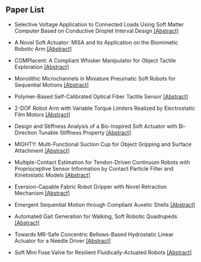 ## Paper List

- Selective Voltage Application to Connected Loads Using Soft Matter Computer Based on Conductive Droplet Interval Design
[[Abstract]](https://events.infovaya.com/presentation?id=111329)

- A Novel Soft Actuator: MISA and Its Application on the Biomimetic Robotic Arm
[[Abstract]](https://events.infovaya.com/presentation?id=111332)

- COMPlacent: A Compliant Whisker Manipulator for Object Tactile Exploration
[[Abstract]](https://events.infovaya.com/presentation?id=111335)

- Monolithic Microchannels in Miniature Pneumatic Soft Robots for Sequential Motions
[[Abstract]](https://events.infovaya.com/presentation?id=111338)

- Polymer-Based Self-Calibrated Optical Fiber Tactile Sensor
[[Abstract]](https://events.infovaya.com/presentation?id=111341)

- 2-DOF Robot Arm with Variable Torque Limiters Realized by Electrostatic Film Motors
[[Abstract]](https://events.infovaya.com/presentation?id=111344)

- Design and Stiffness Analysis of a Bio-Inspired Soft Actuator with Bi-Direction Tunable Stiffness Property
[[Abstract]](https://events.infovaya.com/presentation?id=111347)

- MIGHTY: Multi-Functional Suction Cup for Object Gripping and Surface Attachment
[[Abstract]](https://events.infovaya.com/presentation?id=111350)

- Multiple-Contact Estimation for Tendon-Driven Continuum Robots with Proprioceptive Sensor Information by Contact Particle Filter and Kinetostatic Models
[[Abstract]](https://events.infovaya.com/presentation?id=111353)

- Eversion-Capable Fabric Robot Gripper with Novel Retraction Mechanism
[[Abstract]](https://events.infovaya.com/presentation?id=111356)

- Emergent Sequential Motion through Compliant Auxetic Shells
[[Abstract]](https://events.infovaya.com/presentation?id=111359)

- Automated Gait Generation for Walking, Soft Robotic Quadrupeds
[[Abstract]](https://events.infovaya.com/presentation?id=111362)

- Towards MR-Safe Concentric Bellows-Based Hydrostatic Linear Actuator for a Needle Driver
[[Abstract]](https://events.infovaya.com/presentation?id=111365)

- Soft Mini Fuse Valve for Resilient Fluidically-Actuated Robots
[[Abstract]](https://events.infovaya.com/presentation?id=111368)


